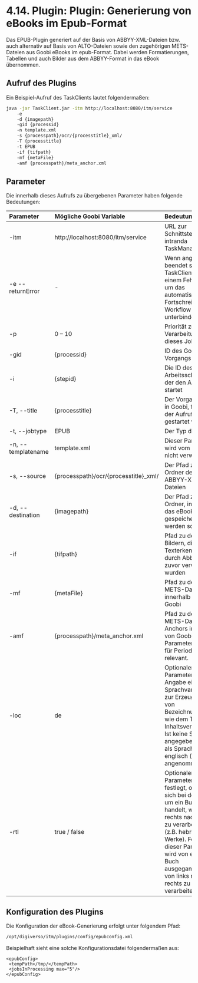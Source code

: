 # 4.14. Plugin: Plugin: Generierung von eBooks im Epub-Format

Das EPUB-Plugin generiert auf der Basis von ABBYY-XML-Dateien bzw. auch alternativ auf Basis von ALTO-Dateien sowie den zugehörigen METS-Dateien aus Goobi eBooks im epub-Format. Dabei werden Formatierungen, Tabellen und auch Bilder aus dem ABBYY-Format in das eBook übernommen.

## Aufruf des Plugins

Ein Beispiel-Aufruf des TaskClients lautet folgendermaßen:

```bash
java -jar TaskClient.jar -itm http://localhost:8080/itm/service 
    -e 
    -d {imagepath}  
    -gid {processid} 
    -n template.xml 
    -s {processpath}/ocr/{processtitle}_xml/ 
    -T {processtitle} 
    -t EPUB 
    -if {tifpath} 
    -mf {metaFile} 
    -amf {processpath}/meta_anchor.xml
```

## Parameter

Die innerhalb dieses Aufrufs zu übergebenen Parameter haben folgende Bedeutungen:

| Parameter | Mögliche Goobi Variable | Bedeutung |
| :--- | :--- | :--- |
| -itm | http://localhost:8080/itm/service | URL zur Schnittstelle des intranda TaskManagers |
| -e --returnError | - | Wenn angegeben, beendet sich der TaskClient mit einem Fehlercode, um das automatische Fortschreiten im Workflow zu unterbinden |
| -p | 0 – 10 | Priorität zur Verarbeitung dieses Jobs |
| -gid | {processid} | ID des Goobi-Vorgangs |
| -i  | {stepid} | Die ID des Arbeitsschrittes, der den Aufruf startet |
| -T, --title | {processtitle} | Der Vorgangstitel in Goobi, für den der Aufruf gestartet wird |
| -t, --jobtype | EPUB | Der Typ des Jobs |
| -n, --templatename | template.xml | Dieser Parameter wird vom Plugin nicht verwendet. |
| -s, --source | {processpath}/ocr/{processtitle}\_xml/ | Der Pfad zum Ordner der ABBYY-XML-Dateien |
| -d, --destination | {imagepath} | Der Pfad zum Ordner, in dem das eBook gespeichert werden soll |
| -if | {tifpath} | Pfad zu den Bildern, die für die Texterkennung durch Abbyy zuvor verwendet wurden |
| -mf | {metaFile} | Pfad zu der METS-Datei innerhalb von Goobi |
| -amf | {processpath}/meta\_anchor.xml | Pfad zu der METS-Datei des Anchors innerhalb von Goobi. Dieser Parameter ist nur für Periodika relevant. |
| -loc | de | Optionaler Parameter für die Angabe einer Sprachvariante zur Erzeugung von Bezeichnungen wie dem Titel des Inhaltsverzeichnis. Ist keine Sprache angegeben, wird als Sprache englisch \(en\) angenommen. |
| -rtl | true / false | Optionaler Parameter der festlegt, ob es sich bei dem Werk um ein Buch handelt, was von rechts nach links zu verarbeiten ist \(z.B. hebräische Werke\). Fehlt dieser Parameter, wird von einem Buch ausgegangen, das von links nach rechts zu verarbeiten ist. |

## Konfiguration des Plugins

Die Konfiguration der eBook-Generierung erfolgt unter folgendem Pfad:

```bash
/opt/digiverso/itm/plugins/config/epubconfig.xml
```

Beispielhaft sieht eine solche Konfigurationsdatei folgendermaßen aus:

```markup
<epubConfig>
 <tempPath>/tmp/</tempPath>
 <jobsInProcessing max="5"/>
</epubConfig>
```



